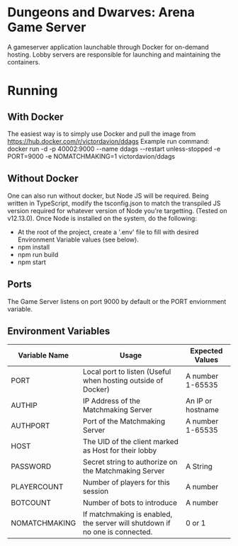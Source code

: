 # Dungeons and Dwarves: Arena Game Server

A gameserver application launchable through Docker for on-demand hosting. Lobby servers are responsible for launching and maintaining the containers.

# Running
## With Docker
The easiest way is to simply use Docker and pull the image from https://hub.docker.com/r/victordavion/ddags
Example run command:
docker run -d -p 40002:9000 --name ddags --restart unless-stopped -e PORT=9000 -e NOMATCHMAKING=1 victordavion/ddags
## Without Docker
One can also run without docker, but Node JS will be required. Being written in TypeScript, modify the tsconfig.json to match the transpiled JS version required for whatever version of Node you're targetting. (Tested on v12.13.0). Once Node is installed on the system, do the following:
* At the root of the project, create a '.env' file to fill with desired Environment Variable values (see below).
* npm install
* npm run build
* npm start

## Ports
The Game Server listens on port 9000 by default or the PORT enviornment variable.

## Environment Variables
| Variable Name | Usage | Expected Values |
| --- | --- | --- |
| PORT | Local port to listen (Useful when hosting outside of Docker) | A number 1-65535 |
| AUTHIP | IP Address of the Matchmaking Server | An IP or hostname |
| AUTHPORT | Port of the Matchmaking Server | A number 1-65535 |
| HOST | The UID of the client marked as Host for their lobby |
| PASSWORD | Secret string to authorize on the Matchmaking Server | A String |
| PLAYERCOUNT | Number of players for this session | A number |
| BOTCOUNT | Number of bots to introduce | A number |
| NOMATCHMAKING | If matchmaking is enabled, the server will shutdown if no one is connected. | 0 or 1 |

